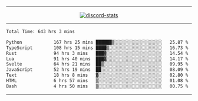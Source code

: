 <a href="https://www.github.com/ripavoid" target="_blank" rel="noreferrer">

-------

<div align='center'>
    <a href='https://discordapp.com/users/825178146797518881'>
        <img align='center' alt='discord-stats' src='https://api.discord-status.me/825178146797518881?nitro&boost=4&gradient=%231e0b1a%2C%23000000%2C%23000000%2C%23160316'></img>
    </a>
</div>

-------

<!--START_SECTION:waka-->

```txt
Total Time: 643 hrs 3 mins

Python            167 hrs 25 mins ██████▒░░░░░░░░░░░░░░░░░░   25.87 %
TypeScript        108 hrs 15 mins ████▒░░░░░░░░░░░░░░░░░░░░   16.73 %
Rust              94 hrs 3 mins   ███▓░░░░░░░░░░░░░░░░░░░░░   14.54 %
Lua               91 hrs 40 mins  ███▓░░░░░░░░░░░░░░░░░░░░░   14.17 %
Svelte            64 hrs 21 mins  ██▒░░░░░░░░░░░░░░░░░░░░░░   09.95 %
JavaScript        52 hrs 19 mins  ██░░░░░░░░░░░░░░░░░░░░░░░   08.09 %
Text              18 hrs 8 mins   ▓░░░░░░░░░░░░░░░░░░░░░░░░   02.80 %
HTML              6 hrs 57 mins   ▒░░░░░░░░░░░░░░░░░░░░░░░░   01.08 %
Bash              4 hrs 50 mins   ▒░░░░░░░░░░░░░░░░░░░░░░░░   00.75 %
```

<!--END_SECTION:waka-->

-------
